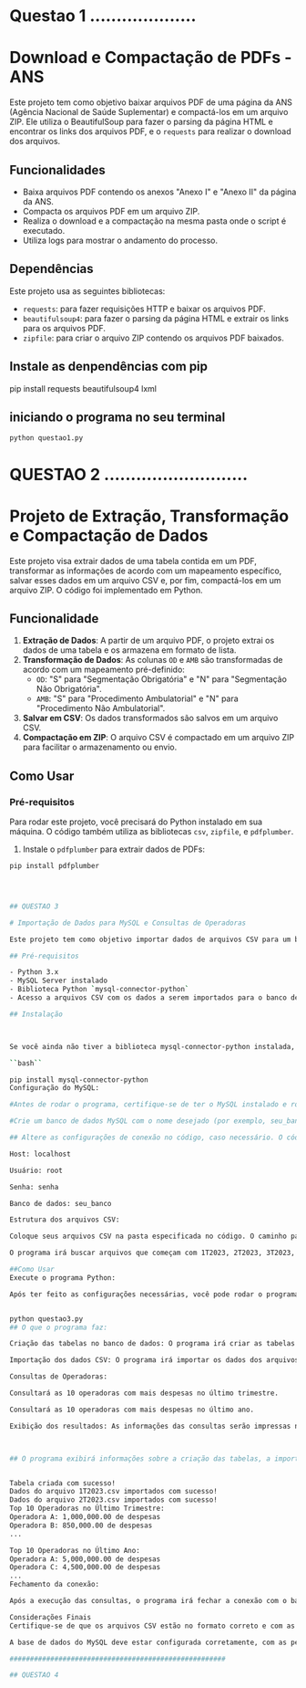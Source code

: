 # Questao 1 ....................
# Download e Compactação de PDFs - ANS

Este projeto tem como objetivo baixar arquivos PDF de uma página da ANS (Agência Nacional de Saúde Suplementar) e compactá-los em um arquivo ZIP. Ele utiliza o BeautifulSoup para fazer o parsing da página HTML e encontrar os links dos arquivos PDF, e o `requests` para realizar o download dos arquivos.

## Funcionalidades

- Baixa arquivos PDF contendo os anexos "Anexo I" e "Anexo II" da página da ANS.
- Compacta os arquivos PDF em um arquivo ZIP.
- Realiza o download e a compactação na mesma pasta onde o script é executado.
- Utiliza logs para mostrar o andamento do processo.

## Dependências

Este projeto usa as seguintes bibliotecas:

- `requests`: para fazer requisições HTTP e baixar os arquivos PDF.
- `beautifulsoup4`: para fazer o parsing da página HTML e extrair os links para os arquivos PDF.
- `zipfile`: para criar o arquivo ZIP contendo os arquivos PDF baixados.


## Instale as denpendências com pip

 pip install requests beautifulsoup4 lxml

## iniciando o programa no seu terminal

``python questao1.py ``









# QUESTAO 2 ...........................
# Projeto de Extração, Transformação e Compactação de Dados

Este projeto visa extrair dados de uma tabela contida em um PDF, transformar as informações de acordo com um mapeamento específico, salvar esses dados em um arquivo CSV e, por fim, compactá-los em um arquivo ZIP. O código foi implementado em Python.

## Funcionalidade

1. **Extração de Dados**: A partir de um arquivo PDF, o projeto extrai os dados de uma tabela e os armazena em formato de lista.
2. **Transformação de Dados**: As colunas `OD` e `AMB` são transformadas de acordo com um mapeamento pré-definido:
    - `OD`: "S" para "Segmentação Obrigatória" e "N" para "Segmentação Não Obrigatória".
    - `AMB`: "S" para "Procedimento Ambulatorial" e "N" para "Procedimento Não Ambulatorial".
3. **Salvar em CSV**: Os dados transformados são salvos em um arquivo CSV.
4. **Compactação em ZIP**: O arquivo CSV é compactado em um arquivo ZIP para facilitar o armazenamento ou envio.

## Como Usar

### Pré-requisitos

Para rodar este projeto, você precisará do Python instalado em sua máquina. O código também utiliza as bibliotecas `csv`, `zipfile`, e `pdfplumber`.

1. Instale o `pdfplumber` para extrair dados de PDFs:

```bash
pip install pdfplumber




## QUESTAO 3 

# Importação de Dados para MySQL e Consultas de Operadoras

Este projeto tem como objetivo importar dados de arquivos CSV para um banco de dados MySQL e realizar consultas sobre as operadoras de saúde com base nos dados importados.

## Pré-requisitos

- Python 3.x
- MySQL Server instalado
- Biblioteca Python `mysql-connector-python`
- Acesso a arquivos CSV com os dados a serem importados para o banco de dados

## Instalação



Se você ainda não tiver a biblioteca mysql-connector-python instalada, use o seguinte comando:

``bash``

pip install mysql-connector-python
Configuração do MySQL:

#Antes de rodar o programa, certifique-se de ter o MySQL instalado e rodando na sua máquina.

#Crie um banco de dados MySQL com o nome desejado (por exemplo, seu_banco).

## Altere as configurações de conexão no código, caso necessário. O código usa as seguintes credenciais por padrão:

Host: localhost

Usuário: root

Senha: senha

Banco de dados: seu_banco

Estrutura dos arquivos CSV:

Coloque seus arquivos CSV na pasta especificada no código. O caminho padrão está definido como C:\Users\fabio\OneDrive\Área de Trabalho\Testes_Nivelamento.

O programa irá buscar arquivos que começam com 1T2023, 2T2023, 3T2023, 4T2023, 1T2024, 2T2024, 3T2024, 4T2024.

##Como Usar
Execute o programa Python:

Após ter feito as configurações necessárias, você pode rodar o programa executando o seguinte comando no terminal ou prompt de comando:


python questao3.py
## O que o programa faz:

Criação das tabelas no banco de dados: O programa irá criar as tabelas demonstrativos_contabeis e operadoras_ativas no banco de dados MySQL se elas ainda não existirem.

Importação dos dados CSV: O programa irá importar os dados dos arquivos CSV para a tabela demonstrativos_contabeis.

Consultas de Operadoras:

Consultará as 10 operadoras com mais despesas no último trimestre.

Consultará as 10 operadoras com mais despesas no último ano.

Exibição dos resultados: As informações das consultas serão impressas no terminal.



## O programa exibirá informações sobre a criação das tabelas, a importação dos dados e as consultas realizadas, como por exemplo:


Tabela criada com sucesso!
Dados do arquivo 1T2023.csv importados com sucesso!
Dados do arquivo 2T2023.csv importados com sucesso!
Top 10 Operadoras no Último Trimestre:
Operadora A: 1,000,000.00 de despesas
Operadora B: 850,000.00 de despesas
...

Top 10 Operadoras no Último Ano:
Operadora A: 5,000,000.00 de despesas
Operadora C: 4,500,000.00 de despesas
...
Fechamento da conexão:

Após a execução das consultas, o programa irá fechar a conexão com o banco de dados.

Considerações Finais
Certifique-se de que os arquivos CSV estão no formato correto e com as informações necessárias para o correto funcionamento do programa.

A base de dados do MySQL deve estar configurada corretamente, com as permissões de acesso adequadas.

#####################################################

## QUESTAO 4


